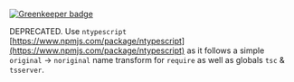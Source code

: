 
[![Greenkeeper badge](https://badges.greenkeeper.io/basarat/tsc.svg)](https://greenkeeper.io/)

DEPRECATED. Use `ntypescript` [https://www.npmjs.com/package/ntypescript](https://www.npmjs.com/package/ntypescript) as it follows a simple `original` -> `noriginal` name transform for `require` as well as globals `tsc` & `tsserver`.

